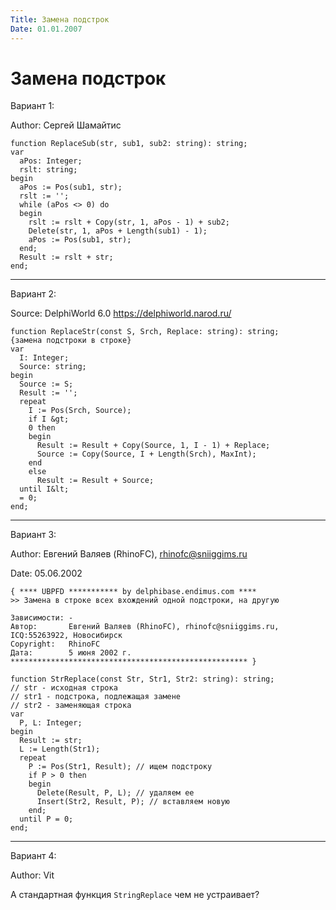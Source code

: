 ```yaml
---
Title: Замена подстрок
Date: 01.01.2007
---
```



Замена подстрок
===============

Вариант 1:

Author: Сергей Шамайтис

    function ReplaceSub(str, sub1, sub2: string): string;
    var
      aPos: Integer;
      rslt: string;
    begin
      aPos := Pos(sub1, str);
      rslt := '';
      while (aPos <> 0) do
      begin
        rslt := rslt + Copy(str, 1, aPos - 1) + sub2;
        Delete(str, 1, aPos + Length(sub1) - 1);
        aPos := Pos(sub1, str);
      end;
      Result := rslt + str;
    end; 

 

------------------------------------------------------------------------

Вариант 2:

Source: DelphiWorld 6.0 <https://delphiworld.narod.ru/>

    function ReplaceStr(const S, Srch, Replace: string): string;
    {замена подстроки в строке}
    var
      I: Integer;
      Source: string;
    begin
      Source := S;
      Result := '';
      repeat
        I := Pos(Srch, Source);
        if I &gt;
        0 then
        begin
          Result := Result + Copy(Source, 1, I - 1) + Replace;
          Source := Copy(Source, I + Length(Srch), MaxInt);
        end
        else
          Result := Result + Source;
      until I&lt;
      = 0;
    end;

------------------------------------------------------------------------

Вариант 3:

Author: Евгений Валяев (RhinoFC), rhinofc@sniiggims.ru

Date: 05.06.2002

    { **** UBPFD *********** by delphibase.endimus.com ****
    >> Замена в строке всех вхождений одной подстроки, на другую
     
    Зависимости: -
    Автор:       Евгений Валяев (RhinoFC), rhinofc@sniiggims.ru, ICQ:55263922, Новосибирск
    Copyright:   RhinoFC
    Дата:        5 июня 2002 г.
    ***************************************************** }
     
    function StrReplace(const Str, Str1, Str2: string): string;
    // str - исходная строка
    // str1 - подстрока, подлежащая замене
    // str2 - заменяющая строка
    var
      P, L: Integer;
    begin
      Result := str;
      L := Length(Str1);
      repeat
        P := Pos(Str1, Result); // ищем подстроку
        if P > 0 then
        begin
          Delete(Result, P, L); // удаляем ее
          Insert(Str2, Result, P); // вставляем новую
        end;
      until P = 0;
    end;

------------------------------------------------------------------------

Вариант 4:

Author: Vit

А стандартная функция `StringReplace` чем не устраивает?

